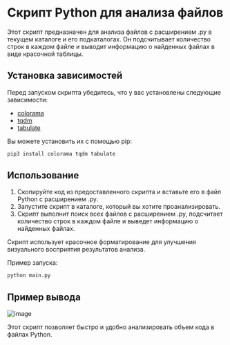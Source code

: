 # Скрипт Python для анализа файлов

Этот скрипт предназначен для анализа файлов с расширением .py в текущем каталоге и его подкаталогах. Он подсчитывает количество строк в каждом файле и выводит информацию о найденных файлах в виде красочной таблицы.

## Установка зависимостей

Перед запуском скрипта убедитесь, что у вас установлены следующие зависимости:

- [colorama](https://pypi.org/project/colorama/)
- [tqdm](https://pypi.org/project/tqdm)
- [tabulate](https://pypi.org/project/tabulate)

Вы можете установить их с помощью pip:

```bash
pip3 install colorama tqdm tabulate
```

## Использование

1. Скопируйте код из предоставленного скрипта и вставьте его в файл Python с расширением .py.
2. Запустите скрипт в каталоге, который вы хотите проанализировать.
3. Скрипт выполнит поиск всех файлов с расширением .py, подсчитает количество строк в каждом файле и выведет информацию о найденных файлах.

Скрипт использует красочное форматирование для улучшения визуального восприятия результатов анализа.

Пример запуска:

```bash
python main.py
```

## Пример вывода

![image](https://github.com/thedeaddan/row_counter/assets/40400854/3262364c-ba69-41e6-aa3d-e886ede42aee)


Этот скрипт позволяет быстро и удобно анализировать объем кода в файлах Python.
